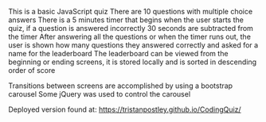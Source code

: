 This is a basic JavaScript quiz
There are 10 questions with multiple choice answers
There is a 5 minutes timer that begins when the user starts the quiz, if a question is answered incorrectly 30 seconds are subtracted from the timer
After answering all the questions or when the timer runs out, the user is shown how many questions they answered correctly and asked for a name for the leaderboard
The leaderboard can be viewed from the beginning or ending screens, it is stored locally and is sorted in descending order of score

Transitions between screens are accomplished by using a bootstrap carousel
Some jQuery was used to control the carousel

Deployed version found at: https://tristanpostley.github.io/CodingQuiz/
